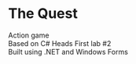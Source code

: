# The Quest
Action game </br>
Based on C# Heads First lab #2</br>
Built using .NET and Windows Forms</br>



